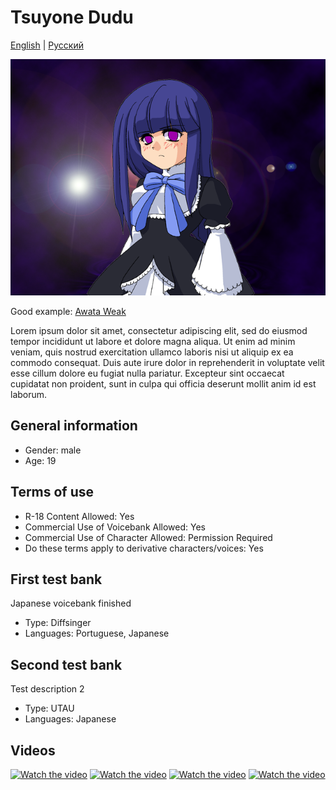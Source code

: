 # Tsuyone Dudu
[English](README.md) | [Русский](README.ru.md)

![Avatar](/image.png)

Good example: [Awata Weak](https://github.com/hhskt/Awata_Weak)

Lorem ipsum dolor sit amet, consectetur adipiscing elit, sed do eiusmod tempor incididunt ut labore et dolore magna aliqua. Ut enim ad minim veniam, quis nostrud exercitation ullamco laboris nisi ut aliquip ex ea commodo consequat. Duis aute irure dolor in reprehenderit in voluptate velit esse cillum dolore eu fugiat nulla pariatur. Excepteur sint occaecat cupidatat non proident, sunt in culpa qui officia deserunt mollit anim id est laborum.

## General information
- Gender: male
- Age: 19

## Terms of use
- R-18 Content Allowed: Yes
- Commercial Use of Voicebank Allowed: Yes
- Commercial Use of Character Allowed: Permission Required
- Do these terms apply to derivative characters/voices: Yes



## First test bank
Japanese voicebank finished
- Type: Diffsinger
- Languages: Portuguese, Japanese

## Second test bank
Test description 2
- Type: UTAU
- Languages: Japanese

## Videos
[![Watch the video](https://img.youtube.com/vi/k4T8HeK-ZIg/mqdefault.jpg)](https://youtu.be/k4T8HeK-ZIg)
[![Watch the video](https://img.youtube.com/vi/k4T8HeK-ZIg/mqdefault.jpg)](https://youtu.be/k4T8HeK-ZIg)
[![Watch the video](https://img.youtube.com/vi/k4T8HeK-ZIg/mqdefault.jpg)](https://youtu.be/StlZnXhwnk4)
[![Watch the video](https://img.youtube.com/vi/k4T8HeK-ZIg/mqdefault.jpg)](https://youtu.be/k4T8HeK-ZIg)
